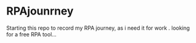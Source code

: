 # RPAjounrney
Starting this repo to record my RPA journey, as i need it for work . looking for a free RPA tool...
